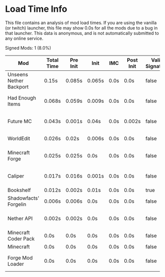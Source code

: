 # Load Time Info

This file contains an analysis of mod load times. If you are using the vanilla
(or twitch) launcher, this file may show 0.0s for all the mods due to a bug in
that launcher. This data is anonymous, and is not automatically submitted to any
online service.



Signed Mods: 1 (8.0%)

| Mod                     | Total Time | Pre Init | Init   | IMC  | Post Init | Valid Signature | File Name                                                  |
|-------------------------|------------|----------|--------|------|-----------|-----------------|------------------------------------------------------------|
| Unseens Nether Backport | 0.15s      | 0.085s   | 0.065s | 0.0s | 0.0s      | false           | nb-1.12.2-0.0.2.jar                                        |
| Had Enough Items        | 0.068s     | 0.059s   | 0.009s | 0.0s | 0.0s      | false           | had-enough-items-557549-4571247_mapped_stable_39-1.12.jar  |
| Future MC               | 0.043s     | 0.001s   | 0.04s  | 0.0s | 0.002s    | false           | futuremc-310059-5013081_mapped_stable_39-1.12.jar          |
| WorldEdit               | 0.026s     | 0.02s    | 0.006s | 0.0s | 0.0s      | false           | worldedit-forge-mc1.12.2-6.1.10-dist.jar                   |
| Minecraft Forge         | 0.025s     | 0.025s   | 0.0s   | 0.0s | 0.0s      | false           | forge-1.12.2-14.23.5.2860_mapped_stable_39-1.12-recomp.jar |
| Caliper                 | 0.017s     | 0.016s   | 0.001s | 0.0s | 0.0s      | false           | caliper-266824-2810222_mapped_stable_39-1.12.jar           |
| Bookshelf               | 0.012s     | 0.002s   | 0.01s  | 0.0s | 0.0s      | true            | Bookshelf-1.12.2-2.3.590 (1).jar                           |
| Shadowfacts' Forgelin   | 0.006s     | 0.006s   | 0.0s   | 0.0s | 0.0s      | false           | Forgelin-1.8.4.jar                                         |
| Nether API              | 0.002s     | 0.002s   | 0.0s   | 0.0s | 0.0s      | false           | nether-API-f2f48d7b8b_mapped_stable_39-1.12.jar            |
| Minecraft Coder Pack    | 0.0s       | 0.0s     | 0.0s   | 0.0s | 0.0s      | false           | minecraft.jar                                              |
| Minecraft               | 0.0s       | 0.0s     | 0.0s   | 0.0s | 0.0s      | false           | minecraft.jar                                              |
| Forge Mod Loader        | 0.0s       | 0.0s     | 0.0s   | 0.0s | 0.0s      | false           | forge-1.12.2-14.23.5.2860_mapped_stable_39-1.12-recomp.jar |
